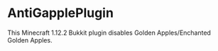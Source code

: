 # AntiGapplePlugin
This Minecraft 1.12.2 Bukkit plugin disables Golden Apples/Enchanted Golden Apples.
